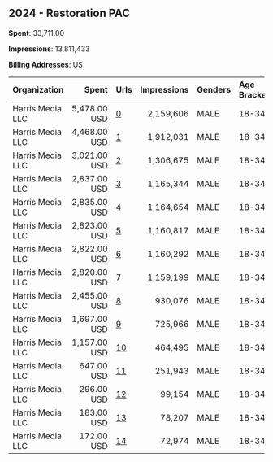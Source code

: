 ## 2024 - Restoration PAC 
**Spent**: 33,711.00

**Impressions**: 13,811,433

**Billing Addresses**: US

|Organization|Spent|Urls|Impressions|Genders|Age Brackets|Country Codes|
|:---|---:|:---|---:|:---|:---|:---|
|Harris Media LLC|5,478.00 USD|[0](https://www.snap.com/political-ads/asset/4e6ccbdf436afe7a8c2902629f92b5cc3654fe51a83f9a70df431f880956f731?mediaType=mp4)|2,159,606|MALE|18-34|united states|
|Harris Media LLC|4,468.00 USD|[1](https://www.snap.com/political-ads/asset/dd23f8bf4a9e8adb7809560edf558dddb88cfe74126522e5637b3e9fc6dcf7b5?mediaType=mp4)|1,912,031|MALE|18-34|united states|
|Harris Media LLC|3,021.00 USD|[2](https://www.snap.com/political-ads/asset/d67901c13594ac62df8fb6f34dd562862d22b78c4d63e875fd553f37265209a6?mediaType=mp4)|1,306,675|MALE|18-34|united states|
|Harris Media LLC|2,837.00 USD|[3](https://www.snap.com/political-ads/asset/d67901c13594ac62df8fb6f34dd562862d22b78c4d63e875fd553f37265209a6?mediaType=mp4)|1,165,344|MALE|18-34|united states|
|Harris Media LLC|2,835.00 USD|[4](https://www.snap.com/political-ads/asset/edd4ae06e2cf2b8432cde3e20c2369afa293db8daa7ed71ba6f749f567090f16?mediaType=mp4)|1,164,654|MALE|18-34|united states|
|Harris Media LLC|2,823.00 USD|[5](https://www.snap.com/political-ads/asset/f7b2f4c2da8f52b969649c06a587426f464403092b9b9ff8e8809fe3533bcae8?mediaType=mp4)|1,160,817|MALE|18-34|united states|
|Harris Media LLC|2,822.00 USD|[6](https://www.snap.com/political-ads/asset/dd23f8bf4a9e8adb7809560edf558dddb88cfe74126522e5637b3e9fc6dcf7b5?mediaType=mp4)|1,160,292|MALE|18-34|united states|
|Harris Media LLC|2,820.00 USD|[7](https://www.snap.com/political-ads/asset/4e6ccbdf436afe7a8c2902629f92b5cc3654fe51a83f9a70df431f880956f731?mediaType=mp4)|1,159,199|MALE|18-34|united states|
|Harris Media LLC|2,455.00 USD|[8](https://www.snap.com/political-ads/asset/dd23f8bf4a9e8adb7809560edf558dddb88cfe74126522e5637b3e9fc6dcf7b5?mediaType=mp4)|930,076|MALE|18-34|united states|
|Harris Media LLC|1,697.00 USD|[9](https://www.snap.com/political-ads/asset/4e6ccbdf436afe7a8c2902629f92b5cc3654fe51a83f9a70df431f880956f731?mediaType=mp4)|725,966|MALE|18-34|united states|
|Harris Media LLC|1,157.00 USD|[10](https://www.snap.com/political-ads/asset/d67901c13594ac62df8fb6f34dd562862d22b78c4d63e875fd553f37265209a6?mediaType=mp4)|464,495|MALE|18-34|united states|
|Harris Media LLC|647.00 USD|[11](https://www.snap.com/political-ads/asset/edd4ae06e2cf2b8432cde3e20c2369afa293db8daa7ed71ba6f749f567090f16?mediaType=mp4)|251,943|MALE|18-34|united states|
|Harris Media LLC|296.00 USD|[12](https://www.snap.com/political-ads/asset/f7b2f4c2da8f52b969649c06a587426f464403092b9b9ff8e8809fe3533bcae8?mediaType=mp4)|99,154|MALE|18-34|united states|
|Harris Media LLC|183.00 USD|[13](https://www.snap.com/political-ads/asset/f7b2f4c2da8f52b969649c06a587426f464403092b9b9ff8e8809fe3533bcae8?mediaType=mp4)|78,207|MALE|18-34|united states|
|Harris Media LLC|172.00 USD|[14](https://www.snap.com/political-ads/asset/edd4ae06e2cf2b8432cde3e20c2369afa293db8daa7ed71ba6f749f567090f16?mediaType=mp4)|72,974|MALE|18-34|united states|
